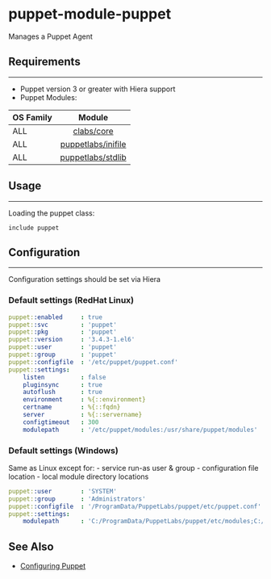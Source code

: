 # puppet-module-puppet

Manages a Puppet Agent

## Requirements
---

- Puppet version 3 or greater with Hiera support
- Puppet Modules:

| OS Family      | Module |
| :------------- |:-------------: |
| ALL            | [clabs/core](https://bitbucket.org/convectionlabs/puppet-module-core)|
| ALL            | [puppetlabs/inifile](https://forge.puppetlabs.com/puppetlabs/stdlib) |
| ALL            | [puppetlabs/stdlib](https://forge.puppetlabs.com/puppetlabs/inifile) |

## Usage
---

Loading the puppet class:

```puppet
include puppet
```

## Configuration
---

Configuration settings should be set via Hiera

### Default settings (RedHat Linux)

```yaml
puppet::enabled     : true
puppet::svc         : 'puppet'
puppet::pkg         : 'puppet'
puppet::version     : '3.4.3-1.el6'
puppet::user        : 'puppet'
puppet::group       : 'puppet'
puppet::configfile  : '/etc/puppet/puppet.conf'
puppet::settings:
    listen          : false
    pluginsync      : true
    autoflush       : true
    environment     : %{::environment}
    certname        : %{::fqdn}
    server          : %{::servername}
    configtimeout   : 300
    modulepath      : '/etc/puppet/modules:/usr/share/puppet/modules'
```

### Default settings (Windows)

Same as Linux except for:
    - service run-as user & group
    - configuration file location
    - local module directory locations

```yaml
puppet::user        : 'SYSTEM'
puppet::group       : 'Administrators'
puppet::configfile  : '/ProgramData/PuppetLabs/puppet/etc/puppet.conf'
puppet::settings:
    modulepath      : 'C:/ProgramData/PuppetLabs/puppet/etc/modules;C:/usr/share/puppet/modules'
```

## See Also

* [Configuring Puppet](http://docs.puppetlabs.com/guides/configuring.html)

